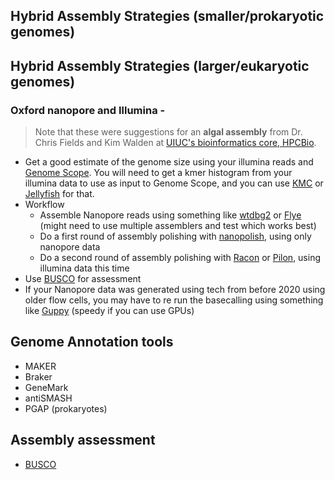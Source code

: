 ## Hybrid Assembly Strategies (smaller/prokaryotic genomes)


## Hybrid Assembly Strategies (larger/eukaryotic genomes)

### Oxford nanopore and Illumina -

> Note that these were suggestions for an **algal assembly** from Dr. Chris Fields and Kim Walden at [UIUC's bioinformatics core, HPCBio](https://hpcbio.illinois.edu/).

* Get a good estimate of the genome size using your illumina reads and [Genome Scope](http://qb.cshl.edu/genomescope/). You will need to get a kmer histogram from your illumina data to use as input to Genome Scope, and you can use [KMC](https://github.com/refresh-bio/KMC) or [Jellyfish](http://www.genome.umd.edu/jellyfish.html) for that.
* Workflow
  * Assemble Nanopore reads using something like [wtdbg2](https://github.com/ruanjue/wtdbg2) or [Flye](https://github.com/fenderglass/Flye) (might need to use multiple assemblers and test which works best)
  * Do a first round of assembly polishing with [nanopolish](https://github.com/jts/nanopolish), using only nanopore data
  * Do a second round of assembly polishing with [Racon](https://github.com/isovic/racon) or [Pilon](https://github.com/broadinstitute/pilon/wiki), using illumina data this time
* Use [BUSCO](https://busco.ezlab.org/) for assessment
* If your Nanopore data was generated using tech from before 2020 using older flow cells, you may have to re run the basecalling using something like [Guppy](https://esr-nz.github.io/gpu_basecalling_testing/gpu_benchmarking.html) (speedy if you can use GPUs)

## Genome Annotation tools

* MAKER
* Braker
* GeneMark
* antiSMASH
* PGAP (prokaryotes)

## Assembly assessment

* [BUSCO](https://busco.ezlab.org/)
